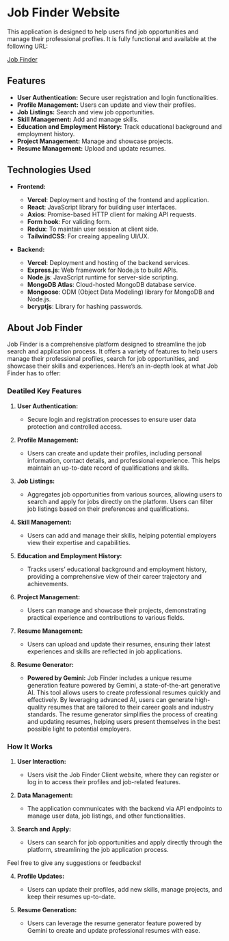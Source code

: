 # Job Finder Website

This application is designed to help users find job opportunities and manage their professional profiles. It is fully functional and available at the following URL:

[Job Finder](https://job-finder-client-alpha.vercel.app/)

## Features

- **User Authentication:** Secure user registration and login functionalities.
- **Profile Management:** Users can update and view their profiles.
- **Job Listings:** Search and view job opportunities.
- **Skill Management:** Add and manage skills.
- **Education and Employment History:** Track educational background and employment history.
- **Project Management:** Manage and showcase projects.
- **Resume Management:** Upload and update resumes.

## Technologies Used

- **Frontend:**
  - **Vercel**: Deployment and hosting of the frontend and application.
  - **React**: JavaScript library for building user interfaces.
  - **Axios**: Promise-based HTTP client for making API requests.
  - **Form hook**: For validing form.
  - **Redux**: To maintain user session at client side.
  - **TailwindCSS**: For creaing appealing UI/UX.


- **Backend:**
  - **Vercel**: Deployment and hosting of the backend services.
  - **Express.js**: Web framework for Node.js to build APIs.
  - **Node.js**: JavaScript runtime for server-side scripting.
  - **MongoDB Atlas**: Cloud-hosted MongoDB database service.
  - **Mongoose**: ODM (Object Data Modeling) library for MongoDB and Node.js.
  - **bcryptjs**: Library for hashing passwords.

## About Job Finder

Job Finder is a comprehensive platform designed to streamline the job search and application process. It offers a variety of features to help users manage their professional profiles, search for job opportunities, and showcase their skills and experiences. Here’s an in-depth look at what Job Finder has to offer:

### Deatiled Key Features

1. **User Authentication:**
   - Secure login and registration processes to ensure user data protection and controlled access.

2. **Profile Management:**
   - Users can create and update their profiles, including personal information, contact details, and professional experience. This helps maintain an up-to-date record of qualifications and skills.

3. **Job Listings:**
   - Aggregates job opportunities from various sources, allowing users to search and apply for jobs directly on the platform. Users can filter job listings based on their preferences and qualifications.

4. **Skill Management:**
   - Users can add and manage their skills, helping potential employers view their expertise and capabilities.

5. **Education and Employment History:**
   - Tracks users’ educational background and employment history, providing a comprehensive view of their career trajectory and achievements.

6. **Project Management:**
   - Users can manage and showcase their projects, demonstrating practical experience and contributions to various fields.

7. **Resume Management:**
   - Users can upload and update their resumes, ensuring their latest experiences and skills are reflected in job applications.

8. **Resume Generator:**
   - **Powered by Gemini:** Job Finder includes a unique resume generation feature powered by Gemini, a state-of-the-art generative AI. This tool allows users to create professional resumes quickly and effectively. By leveraging advanced AI, users can generate high-quality resumes that are tailored to their career goals and industry standards. The resume generator simplifies the process of creating and updating resumes, helping users present themselves in the best possible light to potential employers.

### How It Works

1. **User Interaction:**
   - Users visit the Job Finder Client website, where they can register or log in to access their profiles and job-related features.

2. **Data Management:**
   - The application communicates with the backend via API endpoints to manage user data, job listings, and other functionalities.

3. **Search and Apply:**
   - Users can search for job opportunities and apply directly through the platform, streamlining the job application process.
  
Feel free to give any suggestions or feedbacks!

4. **Profile Updates:**
   - Users can update their profiles, add new skills, manage projects, and keep their resumes up-to-date.

5. **Resume Generation:**
   - Users can leverage the resume generator feature powered by Gemini to create and update professional resumes with ease.
